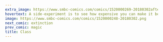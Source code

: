 ```yaml
---
extra_image: https://www.smbc-comics.com/comics/1520000269-20180302after.png
hovertext: A side-experiment is to see how expensive you can make it before people stop trying to use the maze.
image: https://www.smbc-comics.com/comics/1520000248-20180302.png
next_comic: extinction
prev_comic: magic
title: Class
---
```


